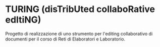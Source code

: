 # TURING (disTribUted collaboRative edItiNG)
Progetto di realizzazione di uno strumento per l'editing collaborativo di documenti per il corso di Reti di Elaboratori
e Laboratorio.
